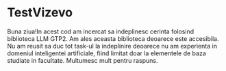 # TestVizevo
Buna ziua!In acest cod am incercat sa indeplinesc cerinta folosind biblioteca LLM GTP2. Am ales aceasta biblioteca deoarece este accesibila. Nu am reusit sa duc tot task-ul la indeplinire deoarece nu am experienta in domeniul inteligentei artificiale, fiind limitat doar la elementele de baza studiate in facultate. Multumesc mult pentru raspuns.
